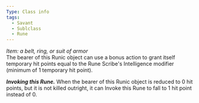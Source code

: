 ```yaml
---
Type: Class info
tags:
  - Savant
  - Sublclass
  - Rune
---
```

_Item: a belt, ring, or suit of armor_  
The bearer of this Runic object can use a bonus action to grant itself temporary hit points equal to the Rune Scribe's Intelligence modifier (minimum of 1 temporary hit point).

_**Invoking this Rune.**_ When the bearer of this Runic object is reduced to 0 hit points, but it is not killed outright, it can Invoke this Rune to fall to 1 hit point instead of 0.